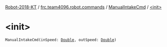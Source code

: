 [Robot-2018-KT](../../index.md) / [frc.team4096.robot.commands](../index.md) / [ManualIntakeCmd](index.md) / [&lt;init&gt;](./-init-.md)

# &lt;init&gt;

`ManualIntakeCmd(inSpeed: `[`Double`](https://kotlinlang.org/api/latest/jvm/stdlib/kotlin/-double/index.html)`, outSpeed: `[`Double`](https://kotlinlang.org/api/latest/jvm/stdlib/kotlin/-double/index.html)`)`